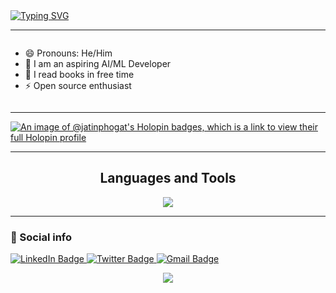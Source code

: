 <div>
  <a href="https://git.io/typing-svg"><img src="https://readme-typing-svg.demolab.com?font=Fira+Code&weight=6000&size=28&duration=5304&pause=1000&color36BCF7FF&background=FFD22800&center=true&vCenter=true&width=850&lines=Hi there 👋,+I'm+Jatin,+Welcome+to+My+Profile!+;Always+learning+new+things" alt="Typing SVG" /></a>
</div>

---

<div style="display:flex">
  
- 😄 Pronouns: He/Him
- 🔭 I am an aspiring AI/ML Developer
- 💬 I read books in free time
- ⚡ Open source enthusiast

</div>

---

[![An image of @jatinphogat's Holopin badges, which is a link to view their full Holopin profile](https://holopin.me/jatinphogat)](https://holopin.io/@jatinphogat)

---

<h2 align="center">Languages and Tools</h2>
<p align="center"> 
  <img src="https://skillicons.dev/icons?i=react,cpp,nodejs,html,css,git,github,vscode,bootstrap">
</p>

---

### 🔗 Social info

<div id="badges">
    <a href="https://www.linkedin.com/in/jatin-phogat/">
    <img src="https://img.shields.io/badge/LinkedIn-blue?style=for-the-badge&logo=linkedin&logoColor=white" alt="LinkedIn Badge"/>
    </a>
    <a href="https://twitter.com/jatin_0101">
    <img src="https://img.shields.io/badge/Twitter-blue?style=for-the-badge&logo=Twitter&logoColor=white" alt="Twitter Badge"/>
    </a>
    <a href="https://mail.google.com/mail/u/0/?fs=1&tf=cm&to=phogatjassu09@gmail.com">
    <img src="https://img.shields.io/badge/Gmail-D14836?style=for-the-badge&logo=gmail&logoColor=white" alt="Gmail Badge"/>
    </a>
</div>

<p align="center">
  <img src="https://capsule-render.vercel.app/api?type=waving&color=gradient&height=65&section=footer"/>
</p>
